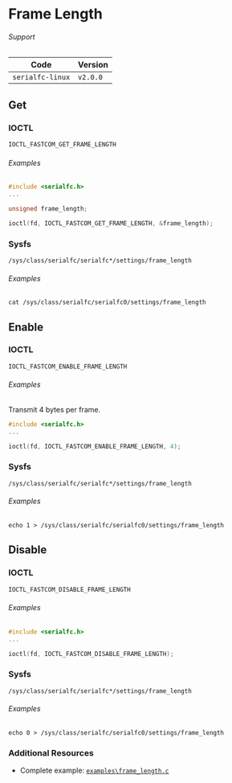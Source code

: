 # Frame Length

###### Support
| Code         | Version
| ------------ | --------
| `serialfc-linux` | `v2.0.0`


## Get
### IOCTL
```c
IOCTL_FASTCOM_GET_FRAME_LENGTH
```

###### Examples
```c
#include <serialfc.h>
...

unsigned frame_length;

ioctl(fd, IOCTL_FASTCOM_GET_FRAME_LENGTH, &frame_length);
```

### Sysfs
```
/sys/class/serialfc/serialfc*/settings/frame_length
```

###### Examples
```
cat /sys/class/serialfc/serialfc0/settings/frame_length
```


## Enable
### IOCTL
```c
IOCTL_FASTCOM_ENABLE_FRAME_LENGTH
```

###### Examples
Transmit 4 bytes per frame.
```c
#include <serialfc.h>
...

ioctl(fd, IOCTL_FASTCOM_ENABLE_FRAME_LENGTH, 4);
```

### Sysfs
```
/sys/class/serialfc/serialfc*/settings/frame_length
```

###### Examples
```
echo 1 > /sys/class/serialfc/serialfc0/settings/frame_length
```


## Disable
### IOCTL
```c
IOCTL_FASTCOM_DISABLE_FRAME_LENGTH
```

###### Examples
```c
#include <serialfc.h>
...

ioctl(fd, IOCTL_FASTCOM_DISABLE_FRAME_LENGTH);
```

### Sysfs
```
/sys/class/serialfc/serialfc*/settings/frame_length
```

###### Examples
```
echo 0 > /sys/class/serialfc/serialfc0/settings/frame_length
```


### Additional Resources
- Complete example: [`examples\frame_length.c`](https://github.com/commtech/serialfc-linux/blob/master/examples/frame_length.c)
